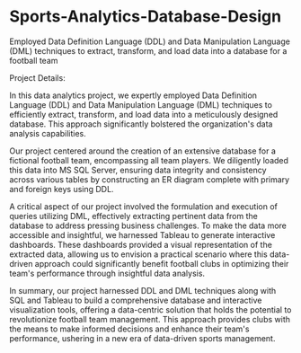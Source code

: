 # Sports-Analytics-Database-Design
Employed Data Definition Language (DDL) and Data Manipulation Language (DML) techniques to extract, transform, and load data into a database for a football team

Project Details:

In this data analytics project, we expertly employed Data Definition Language (DDL) and Data Manipulation Language (DML) techniques to efficiently extract, transform, and load data into a meticulously designed database. This approach significantly bolstered the organization's data analysis capabilities.

Our project centered around the creation of an extensive database for a fictional football team, encompassing all team players. We diligently loaded this data into MS SQL Server, ensuring data integrity and consistency across various tables by constructing an ER diagram complete with primary and foreign keys using DDL.

A critical aspect of our project involved the formulation and execution of queries utilizing DML, effectively extracting pertinent data from the database to address pressing business challenges. To make the data more accessible and insightful, we harnessed Tableau to generate interactive dashboards. These dashboards provided a visual representation of the extracted data, allowing us to envision a practical scenario where this data-driven approach could significantly benefit football clubs in optimizing their team's performance through insightful data analysis.

In summary, our project harnessed DDL and DML techniques along with SQL and Tableau to build a comprehensive database and interactive visualization tools, offering a data-centric solution that holds the potential to revolutionize football team management. This approach provides clubs with the means to make informed decisions and enhance their team's performance, ushering in a new era of data-driven sports management.
